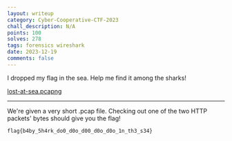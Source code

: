 ```yaml
---
layout: writeup
category: Cyber-Cooperative-CTF-2023
chall_description: N/A
points: 100
solves: 278
tags: forensics wireshark
date: 2023-12-19
comments: false
---
```


I dropped my flag in the sea. Help me find it among the sharks!

[lost-at-sea.pcapng](https://github.com/Nightxade/ctf-writeups/blob/master/assets/CTFs/Cyber-Cooperative-CTF-2023/forensics/lost-at-sea.pcapng)  

---

We're given a very short .pcap file. Checking out one of the two HTTP packets' bytes should give you the flag!  

    flag{b4by_5h4rk_do0_d0o_d00_d0o_d0o_1n_th3_s34}
